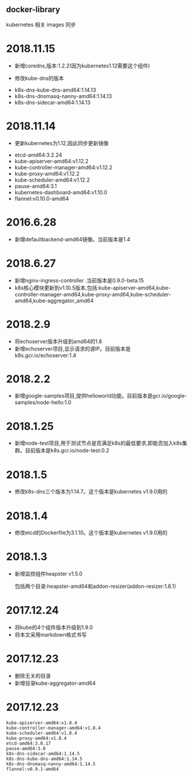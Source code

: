 ## docker-library

kubernetes 相关 images 同步

# 2018.11.15

* 新增coredns,版本:1.2.2(因为kubernetes1.12需要这个组件)

* 修改kube-dns的版本

- k8s-dns-kube-dns-amd64:1.14.13
- k8s-dns-dnsmasq-nanny-amd64:1.14.13
- k8s-dns-sidecar-amd64:1.14.13

# 2018.11.14
* 更新kubernetes为1.12,因此同步更新镜像

- etcd-amd64:3.2.24
- kube-apiserver-amd64:v1.12.2
- kube-controller-manager-amd64:v1.12.2
- kube-proxy-amd64:v1.12.2
- kube-scheduler-amd64:v1.12.2
- pause-amd64:3.1
- kubernetes-dashboard-amd64:v1.10.0
- flannel:v0.10.0-amd64

# 2016.6.28
* 新增defaultbackend-amd64镜像。当前版本是1.4

# 2018.6.27
* 新增nginx-ingress-controller .当前版本是0.9.0-beta.15
* k8s核心模块更新到v1.10.5版本,包括:kube-apiserver-amd64,kube-controller-manager-amd64,kube-proxy-amd64,kube-scheduler-amd64,kube-aggregator_amd64

# 2018.2.9

* 将echoserver版本升级到amd64的1.8
* 新增echoserver项目,显示请求的源IP。目前版本是k8s.gcr.io/echoserver:1.4

# 2018.2.2

* 新增google-samples项目,提供helloworld功能。目前版本是gcr.io/google-samples/node-hello:1.0

# 2018.1.25

* 新增node-test项目,用于测试节点是否满足k8s的最低要求,即能否加入k8s集群。目前版本是k8s.gcr.io/node-test:0.2

# 2018.1.5

* 修改k8s-dns三个版本为1.14.7。这个版本是kubernetes v1.9.0用的

# 2018.1.4

* 修改etcd的Dockerfile为3.1.10。这个版本是kubernetes v1.9.0用的

# 2018.1.3

* 新增监控组件heapster v1.5.0
	
	包括两个目录:heapster-amd64和addon-resizer(addon-resizer:1.8.1)

# 2017.12.24
* 将kube的4个组件版本升级到1.9.0
* 将本文采用markdown格式书写
	
# 2017.12.23
* 删除无关的目录
* 新增目录kube-aggregator-amd64
	  
# 2017.12.23

	kube-apiserver-amd64:v1.8.4
	kube-controller-manager-amd64:v1.8.4
	kube-scheduler-amd64:v1.8.4
	kube-proxy-amd64:v1.8.4
	etcd-amd64:3.0.17
	pause-amd64:3.0
	k8s-dns-sidecar-amd64:1.14.5
	k8s-dns-kube-dns-amd64:1.14.5
	k8s-dns-dnsmasq-nanny-amd64:1.14.5
	flannel:v0.9.1-amd64
